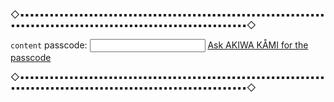 



◇▪︎▪︎▪︎▪︎▪︎▪︎▪︎▪︎▪︎▪︎▪︎▪︎▪︎▪︎▪︎▪︎▪︎▪︎▪︎▪︎▪︎▪︎▪︎▪︎▪︎▪︎▪︎▪︎▪︎▪︎▪︎▪︎▪︎▪︎▪︎▪︎▪︎▪︎▪︎▪︎▪︎▪︎▪︎▪︎▪︎▪︎▪︎▪︎▪︎▪︎▪︎▪︎▪︎▪︎▪︎▪︎▪︎▪︎▪︎▪︎▪︎▪︎▪︎▪︎▪︎▪︎▪︎▪︎▪︎▪︎▪︎▪︎▪︎▪︎▪︎▪︎▪︎▪︎▪︎▪︎▪︎▪︎▪︎▪︎▪︎▪︎▪︎▪︎▪︎▪︎▪︎▪︎▪︎▪︎▪︎▪︎▪︎▪︎▪︎▪︎▪︎▪︎▪︎▪︎▪︎▪︎▪︎▪︎▪︎▪︎◇

 `content` passcode: <input id='password' type='text'  />
<a href="https://kamisystemowo.carrd.co/" onclick="javascript:return validatePass()">Ask AKIWA KÅMI for the passcode</a>
<script>
function validatePass(){
    if(document.getElementById('password').value == 'Floofy ßoi){
        return true;
    }else{
        alert('passcode not recognized.');
        return false;
    }
}
</script>

◇▪︎▪︎▪︎▪︎▪︎▪︎▪︎▪︎▪︎▪︎▪︎▪︎▪︎▪︎▪︎▪︎▪︎▪︎▪︎▪︎▪︎▪︎▪︎▪︎▪︎▪︎▪︎▪︎▪︎▪︎▪︎▪︎▪︎▪︎▪︎▪︎▪︎▪︎▪︎▪︎▪︎▪︎▪︎▪︎▪︎▪︎▪︎▪︎▪︎▪︎▪︎▪︎▪︎▪︎▪︎▪︎▪︎▪︎▪︎▪︎▪︎▪︎▪︎▪︎▪︎▪︎▪︎▪︎▪︎▪︎▪︎▪︎▪︎▪︎▪︎▪︎▪︎▪︎▪︎▪︎▪︎▪︎▪︎▪︎▪︎▪︎▪︎▪︎▪︎▪︎▪︎▪︎▪︎▪︎▪︎▪︎▪︎▪︎▪︎▪︎▪︎▪︎▪︎▪︎▪︎▪︎▪︎▪︎▪︎▪︎◇









